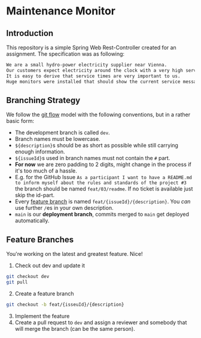 # Maintenance Monitor

## Introduction
This repository is a simple Spring Web Rest-Controller created for an assignment.
The specification was as following: 
```sh
We are a small hydro-power electricity supplier near Vienna. 
Our customers expect electricity around the clock with a very high service level agreement. 
It is easy to derive that service times are very important to us. 
Huge monitors were installed that should show the current service message.
```


## Branching Strategy

We follow the [git flow](https://nvie.com/posts/a-successful-git-branching-model/) model with the following conventions, but in a rather basic form:

- The development branch is called `dev`.
- Branch names must be lowercase.
- `${description}`s should be as short as possible while still carrying enough information.
- `${issueId}`s used in branch names must not contain the `#` part. 
- **For now** we are zero padding to 2 digits, might change in the process if it's too much of a hassle.
- E.g. for the GitHub Issue `As a participant I want to have a README.md to inform myself about the rules and standards of the project #3` the branch should be named `feat/03/readme`.
  If no ticket is available just skip the id-part.
- Every [feature branch](#feature-branches) is named `feat/{issueId}/{description}`.
  You _can_ use further `/`es in your own description.
- `main` is our **deployment branch**, commits merged to `main` get deployed automatically.

## Feature Branches
You're working on the latest and greatest feature.
Nice!

1. Check out dev and update it
```sh
git checkout dev
git pull
```
2. Create a feature branch
```sh
git checkout -b feat/{isseuId}/{description}
```
3. Implement the feature
5. Create a pull request to `dev` and assign a reviewer and somebody that will merge the branch (can be the same person).

